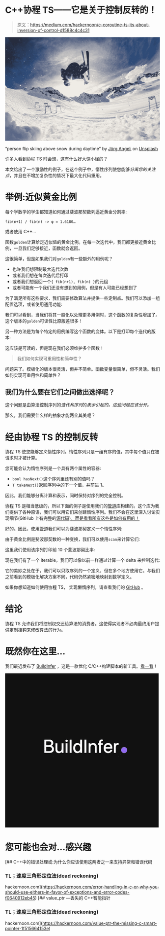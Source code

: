 # C++协程 TS——它是关于控制反转的！

> 原文：<https://medium.com/hackernoon/c-coroutine-ts-its-about-inversion-of-control-d1588c4c4c31>

![](img/44206b5402ac9606ad5ffe99c14ca37e.png)

“person flip skiing above snow during daytime” by [Jörg Angeli](https://unsplash.com/@joerga?utm_source=medium&utm_medium=referral) on [Unsplash](https://unsplash.com?utm_source=medium&utm_medium=referral)

许多人看到协程 TS 时会想，这有什么好大惊小怪的？

本文给出了一个激励性的例子，在这个例子中，惰性序列使您能够*分离您的关注点*，并且在不增加复杂性的情况下最大化代码重用。

# **举例:近似黄金比例**

每个学数学的学生都知道如何通过斐波那契数列逼近黄金分割率:

```
fib(n+1) / fib(n) -> φ = 1.6180… 
```

或者使用 C++…

函数`golden`计算给定近似值的黄金比例。在每一次迭代中，我们都更接近黄金比例，一旦我们足够接近，函数就会返回。

这很简单，但是如果我们对`golden`有一些额外的用例呢？

*   也许我们想限制最大迭代次数
*   或者我们想在每次迭代后打印
*   或者我们想返回一个`{ fib(n+1), fib(n) }`的元组
*   或者可能有一个我们还没有想到的用例，但是有人可能已经想到了

为了满足所有这些要求，我们需要修改算法并提供一些定制点。我们可以添加一组配置选项，或者使用通用功能:

我们可以看到，当我们将其一般化以处理更多用例时，这个函数的复杂性增加了。这个版本的`golden`可读性比原版差很多！

另一种方法是为每个特定的用例编写这个函数的变体。以下是打印每个迭代的版本:

这应该是可读的，但是现在我们必须维护多个函数！

> 我们如何实现可重用性和简单性？

问题来了。模板化的版本很灵活，但并不简单。函数变量很简单，但不灵活。我们如何实现可重用性和简单性？

## 我们为什么要在它们之间做出选择呢？

这个问题是由算法控制序列的*迭代和序列*的*表示引起的。这些问题应该分开。*

那么，我们需要什么样的抽象才能两全其美呢？

# 经由协程 TS 的控制反转

协程 TS 使您能够定义惰性序列。惰性序列只是一组有序的值，其中每个值只在被请求时才被计算。

您可能会认为惰性序列是一个具有两个属性的容器:

*   `bool hasNext()`这个序列里还有别的值吗？
*   `T takeNext()`返回序列中的下一个值，并前进 1。

因此，我们能够分离计算和表示，同时保持对序列的完全控制。

协程 TS 是相当低级的，所以下面的例子是使用我们的[管道](https://github.com/loopperfect/conduit)库构建的。这个库为我们提供了各种原语，我们可以用它们来创建惰性序列。我们不会在这里深入讨论实现细节(GitHub 上有完整的[源代码)，而是看看所有这些是如何有用的！](https://github.com/LoopPerfect/conduit)

好的。因此，使用[管道](https://github.com/loopperfect/conduit)我们可以为斐波那契定义一个惰性序列:

由于黄金比例是斐波那契数的一种变换，我们可以使用`scan`来计算它们:

这里我们使用该序列打印前 10 个斐波那契比率:

现在我们有了一个 iterable，我们可以像以前一样通过计算一个 delta 来控制迭代:

它的美妙之处在于，我们可以只取序列的一个定义，但在多个地方使用它。与我们之前看到的模板化解决方案不同，代码仍然紧密地映射到数学定义。

如果你想知道如何使用协程 TS，
实现懒惰序列，请查看我们的 [GitHub](https://github.com/loopperfect/conduit) 。

# 结论

协程 TS 允许我们将控制权交还给算法的消费者。这使得实现者不必向最终用户提供定制挂钩来修改算法的行为。

# 既然你在这里…

我们最近发布了 [BuildInfer](https://buildinfer.loopperfect.com/) ，这是一款优化 C/C++构建脚本的新工具。[看一看](https://buildinfer.loopperfect.com/)！

![](img/5b29e7d89e98091a3ce03d7088438ce9.png)

# 您可能也会对…感兴趣

[](https://hackernoon.com/error-handling-in-c-or-why-you-should-use-eithers-in-favor-of-exceptions-and-error-codes-f0640912eb45) [## C++中的错误处理或:为什么你应该使用这两者之一来支持异常和错误代码

### TL；速度三角形定位法(dead reckoning)

hackernoon.com](https://hackernoon.com/error-handling-in-c-or-why-you-should-use-eithers-in-favor-of-exceptions-and-error-codes-f0640912eb45) [](https://hackernoon.com/value-ptr-the-missing-c-smart-pointer-1f515664153e) [## value_ptr —丢失的 C++智能指针

### TL；速度三角形定位法(dead reckoning)

hackernoon.com](https://hackernoon.com/value-ptr-the-missing-c-smart-pointer-1f515664153e)